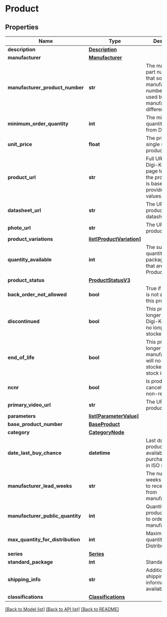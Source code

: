 # Product

## Properties
Name | Type | Description | Notes
------------ | ------------- | ------------- | -------------
**description** | [**Description**](Description.md) |  | [optional] 
**manufacturer** | [**Manufacturer**](Manufacturer.md) |  | [optional] 
**manufacturer_product_number** | **str** | The manufacturer part number. Note that some manufacturer part numbers may be used by multiple manufacturers for different parts. | [optional] 
**minimum_order_quantity** | **int** | The minimum quantity to order from Digi-Key. | [optional] 
**unit_price** | **float** | The price for a single unit of this product. | [optional] 
**product_url** | **str** | Full URL of the Digi-Key catalog page to purchase the product. This is based on your provided Locale values. | [optional] 
**datasheet_url** | **str** | The URL to the product&#39;s datasheet. | [optional] 
**photo_url** | **str** | The URL to the product&#39;s image. | [optional] 
**product_variations** | [**list[ProductVariation]**](ProductVariation.md) |  | [optional] 
**quantity_available** | **int** | The sum of the quantity for all package types that are found in ProductVariations. | [optional] 
**product_status** | [**ProductStatusV3**](ProductStatusV3.md) |  | [optional] 
**back_order_not_allowed** | **bool** | True if back order is not allowed for this product | [optional] 
**discontinued** | **bool** | This product is no longer sold at Digi-Key and will no longer be stocked. | [optional] 
**end_of_life** | **bool** | This product is no longer manufactured and will no longer be stocked once stock is depleted. | [optional] 
**ncnr** | **bool** | Is product non-cancellable and non-returnable | [optional] 
**primary_video_url** | **str** | The URL to the product&#39;s video | [optional] 
**parameters** | [**list[ParameterValue]**](ParameterValue.md) |  | [optional] 
**base_product_number** | [**BaseProduct**](BaseProduct.md) |  | [optional] 
**category** | [**CategoryNode**](CategoryNode.md) |  | [optional] 
**date_last_buy_chance** | **datetime** | Last date that the product will be available for purchase. Date is in ISO 8601. | [optional] 
**manufacturer_lead_weeks** | **str** | The number of weeks expected to receive stock from manufacturer. | [optional] 
**manufacturer_public_quantity** | **int** | Quantity of this product available to order from manufacturer. | [optional] 
**max_quantity_for_distribution** | **int** | Maximum order quantity for Distribution | [optional] 
**series** | [**Series**](Series.md) |  | [optional] 
**standard_package** | **int** | StandardPackage | [optional] 
**shipping_info** | **str** | Additional shipping information - if available | [optional] 
**classifications** | [**Classifications**](Classifications.md) |  | [optional] 

[[Back to Model list]](../README.md#documentation-for-models) [[Back to API list]](../README.md#documentation-for-api-endpoints) [[Back to README]](../README.md)



